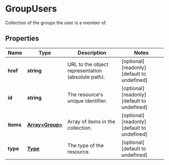 # GroupUsers

Collection of the groups the user is a member of.
## Properties
| Name | Type | Description | Notes |
| ------------ | ------------- | ------------- | ------------- |
| **href** | **string** | URL to the object representation (absolute path). | [optional] [readonly] [default to undefined] |
| **id** | **string** | The resource\'s unique identifier. | [optional] [readonly] [default to undefined] |
| **items** | [**Array&lt;Group&gt;**](Group.md) | Array of items in the collection. | [optional] [readonly] [default to undefined] |
| **type** | [**Type**](Type.md) | The type of the resource. | [optional] [default to undefined] |


